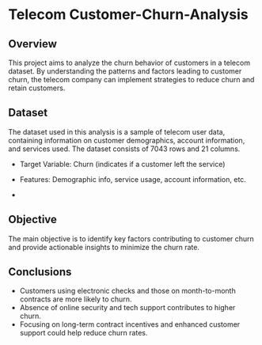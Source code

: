 # Telecom Customer-Churn-Analysis

## Overview
This project aims to analyze the churn behavior of customers in a telecom dataset. By understanding the patterns and factors leading to customer churn, the telecom company can implement strategies to reduce churn and retain customers.


## Dataset
The dataset used in this analysis is a sample of telecom user data, containing information on customer demographics, account information, and services used. The dataset consists of 7043 rows and 21 columns.
 - Target Variable: Churn (indicates if a customer left the service)
 - Features: Demographic info, service usage, account information, etc.

 - 
## Objective
The main objective is to identify key factors contributing to customer churn and provide actionable insights to minimize the churn rate.


## Conclusions
- Customers using electronic checks and those on month-to-month contracts are more likely to churn.
- Absence of online security and tech support contributes to higher churn.
- Focusing on long-term contract incentives and enhanced customer support could help reduce churn rates.
